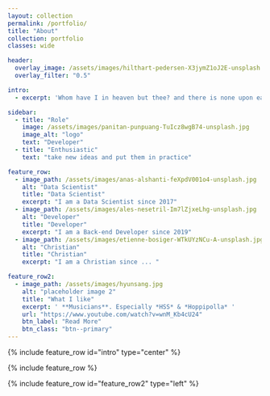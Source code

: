 ```yaml
---
layout: collection
permalink: /portfolio/
title: "About"
collection: portfolio
classes: wide

header:
  overlay_image: /assets/images/hilthart-pedersen-X3jymZ1oJ2E-unsplash.jpg
  overlay_filter: "0.5"

intro: 
  - excerpt: 'Whom have I in heaven but thee? and there is none upon earth that I desire beside thee. My flesh and my heart faileth: but God is the strength of my heart, and my portion for ever. Psalms 73:25-26'

sidebar:
  - title: "Role"
    image: /assets/images/panitan-punpuang-TuIcz8wgB74-unsplash.jpg
    image_alt: "logo"
    text: "Developer"
  - title: "Enthusiastic"
    text: "take new ideas and put them in practice"

feature_row:
  - image_path: /assets/images/anas-alshanti-feXpdV001o4-unsplash.jpg
    alt: "Data Scientist"
    title: "Data Scientist"
    excerpt: "I am a Data Scientist since 2017"
  - image_path: /assets/images/ales-nesetril-Im7lZjxeLhg-unsplash.jpg
    alt: "Developer"
    title: "Developer"
    excerpt: "I am a Back-end Developer since 2019"
  - image_path: /assets/images/etienne-bosiger-WTkUYzNCu-A-unsplash.jpg
    alt: "Christian"
    title: "Christian"
    excerpt: "I am a Christian since ... "

feature_row2:
  - image_path: /assets/images/hyunsang.jpg
    alt: "placeholder image 2"
    title: "What I like"
    excerpt: ' **Musicians**. Especially *HSS* & *Hoppipolla* ' 
    url: "https://www.youtube.com/watch?v=wnM_Kb4cU24"
    btn_label: "Read More"
    btn_class: "btn--primary"
---
```


{% include feature_row id="intro" type="center" %}

{% include feature_row %}

{% include feature_row id="feature_row2" type="left" %}

